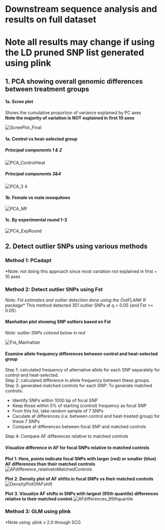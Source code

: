 # Downstream sequence analysis and results on full dataset


# Note all results may change if using the LD pruned SNP list generated using plink

## 1. PCA showing overall genomic differences between treatment groups

#### 1a. Scree plot 
Shows the cumulative proportion of variance explained by PC axes   
**Note the majority of variation is NOT explained in first 10 axes**

![ScreePlot_Final](https://github.com/lcouper/MosquitoThermalSelection/assets/10873177/d5873555-3542-4799-93de-c0e27663c020)


#### 1a. Control vs heat-selected group
##### Principal components 1 & 2
![PCA_ControlHeat](https://github.com/lcouper/MosquitoThermalSelection/assets/10873177/249a4008-684d-4bef-8d6b-00366d133ec5)

##### Principal components 3&4
![PCA_3 4](https://github.com/lcouper/MosquitoThermalSelection/assets/10873177/3b2f71a5-4a5d-4349-a994-eb2944c2bd8b)

#### 1b. Female vs male mosquitoes
![PCA_MF](https://github.com/lcouper/MosquitoThermalSelection/assets/10873177/c3592e83-4801-41f0-966b-7472ea8a1de4)

#### 1c. By experimental round 1-3
![PCA_ExpRound](https://github.com/lcouper/MosquitoThermalSelection/assets/10873177/9cedeea1-8858-4683-b982-06a3ba0868b4)

## 2. Detect outlier SNPs using various methods

### Method 1: PCadapt
*Note: not doing this approach since most variation not explained in first ~ 10 axes

### Method 2: Detect outlier SNPs using Fst
*Note: Fst estimates and outlier detection done using the OutFLANK R package**
This method detected 351 outlier SNPs at q < 0.05 (and Fst >= 0.05).

#### Manhattan plot showing SNP outliers based on Fst 
*Note: outlier SNPs colored below in red*

![Fst_Manhattan](https://github.com/lcouper/MosquitoThermalSelection/assets/10873177/5c5f696b-056e-4c7a-858c-7566efaf4b98)


#### Examine allele frequency differences between control and heat-selected group
Step 1: calculated frequency of alternative allele for each SNP separately for control and heat-selected.  
Step 2: calculated difference in allele frequency between these groups.   
Step 3: generated matched controls for each SNP:
To generate matched controls: 
- Identify SNPs within 1000 bp of focal SNP
- Keep those within 5% of starting (control) frequency as focal SNP
- From this list, take random sample of 7 SNPs
- Caculate af differences (i.e. between control and heat-treated group) for these 7 SNPs
- Compare af differences between focal SNP and matched controls   

Step 4: Compare AF differences relative to matched controls

#### Visualize difference in AF for focal SNPs relative to matched controls

**Plot 1. Here, points indicate focal SNPs with larger (red) or smaller (blue) AF differences than their matched controls**
![AFdifference_relativetoMatchedControls](https://github.com/lcouper/MosquitoThermalSelection/assets/10873177/405c2641-eebf-45d7-ab5d-4554c81e8b8a)

**Plot 2. Density plot of AF shfits in focal SNPs vs their matched controls**
![DensityPlotOfAFshift](https://github.com/lcouper/MosquitoThermalSelection/assets/10873177/0cd1aaaf-bd94-461c-8634-6358e89b06cb)

**Plot 3. Visualize AF shifts in SNPs with largest (95th quantile) differences relative to their matched control**
![AFdifferences_95thquartile](https://github.com/lcouper/MosquitoThermalSelection/assets/10873177/1830ad8d-6b6f-4dd9-b52b-8a01704a174d)


### Method 3: GLM using plink 

*Note using: plink v 2.0 through SCG




